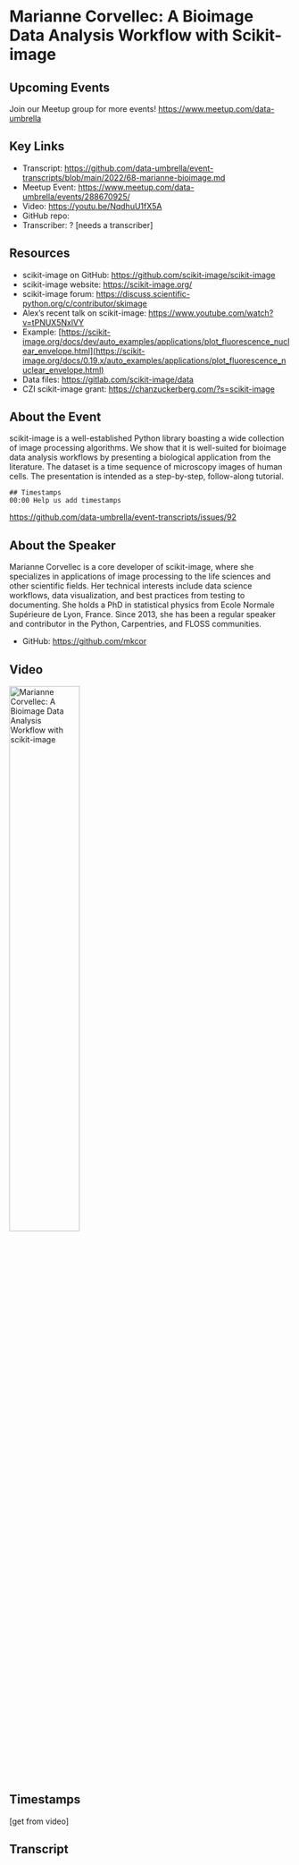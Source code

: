 # Marianne Corvellec: A Bioimage Data Analysis Workflow with Scikit-image

## Upcoming Events
Join our Meetup group for more events!
https://www.meetup.com/data-umbrella

## Key Links
- Transcript: https://github.com/data-umbrella/event-transcripts/blob/main/2022/68-marianne-bioimage.md 
- Meetup Event: https://www.meetup.com/data-umbrella/events/288670925/
- Video: https://youtu.be/NqdhuU1fX5A
- GitHub repo:  
- Transcriber:  ? [needs a transcriber]

## Resources
- scikit-image on GitHub: https://github.com/scikit-image/scikit-image
- scikit-image website:  https://scikit-image.org/
- scikit-image forum: https://discuss.scientific-python.org/c/contributor/skimage
- Alex’s recent talk on scikit-image:  https://www.youtube.com/watch?v=tPNUX5NxlVY
- Example: [https://scikit-image.org/docs/dev/auto_examples/applications/plot_fluorescence_nuclear_envelope.html](https://scikit-image.org/docs/0.19.x/auto_examples/applications/plot_fluorescence_nuclear_envelope.html)
- Data files: https://gitlab.com/scikit-image/data
- CZI scikit-image grant:  https://chanzuckerberg.com/?s=scikit-image

## About the Event
scikit-image is a well-established Python library boasting a wide collection of image processing algorithms. We show that it is well-suited for bioimage data analysis workflows by presenting a biological application from the literature. The dataset is a time sequence of microscopy images of human cells. The presentation is intended as a step-by-step, follow-along tutorial.

```
## Timestamps
00:00 Help us add timestamps
```
https://github.com/data-umbrella/event-transcripts/issues/92


## About the Speaker
Marianne Corvellec is a core developer of scikit-image, where she specializes in applications of image processing to the life sciences and other scientific fields. Her technical interests include data science workflows, data visualization, and best practices from testing to documenting. She holds a PhD in statistical physics from Ecole Normale Supérieure de Lyon, France. Since 2013, she has been a regular speaker and contributor in the Python, Carpentries, and FLOSS communities.

- GitHub: https://github.com/mkcor 
 

## Video
<a href="http://www.youtube.com/watch?feature=player_embedded&v=NqdhuU1fX5A" target="_blank"><img src="http://img.youtube.com/vi/NqdhuU1fX5A/0.jpg"
alt="Marianne Corvellec: A Bioimage Data Analysis Workflow with scikit-image" width="50%" /></a>

## Timestamps
[get from video]

## Transcript
